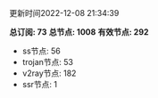 更新时间2022-12-08 21:34:39

**总订阅: 73**
**总节点: 1008**
**有效节点: 292**
- ss节点: 56
- trojan节点: 53
- v2ray节点: 182
- ssr节点: 1

